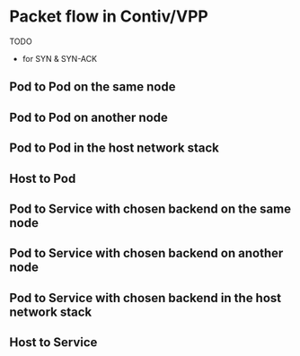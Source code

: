 # Packet flow in Contiv/VPP

TODO
- for SYN & SYN-ACK

## Pod to Pod on the same node

## Pod to Pod on another node

## Pod to Pod in the host network stack

## Host to Pod

## Pod to Service with chosen backend on the same node

## Pod to Service with chosen backend on another node

## Pod to Service with chosen backend in the host network stack

## Host to Service

 